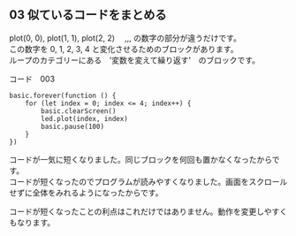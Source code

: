 ## 03 似ているコードをまとめる

plot(0, 0), plot(1, 1), plot(2, 2)　 ,,, の数字の部分が違うだけです。  
この数字を 0, 1, 2, 3, 4 と変化させるためのブロックがあります。  
ループのカテゴリーにある　'変数を変えて繰り返す'　のブロックです。  

コード　003
```blocks
basic.forever(function () {
    for (let index = 0; index <= 4; index++) {
        basic.clearScreen()
        led.plot(index, index)
        basic.pause(100)
    }
})
```

コードが一気に短くなりました。同じブロックを何回も置かなくなったからです。  
コードが短くなったのでプログラムが読みやすくなりました。画面をスクロールせずに全体をみれるようになったからです。  

コードが短くなったことの利点はこれだけではありません。動作を変更しやすくもなります。  

